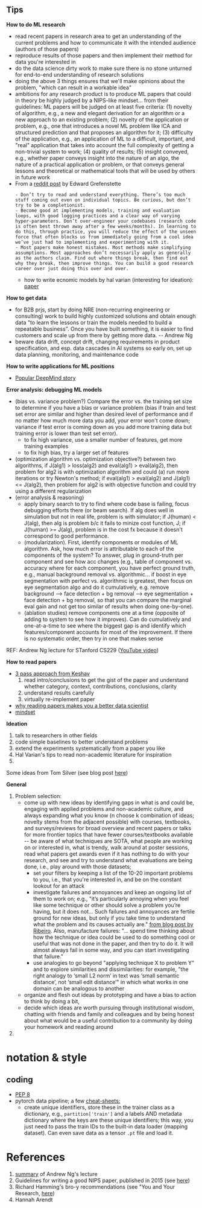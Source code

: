 ## Tips

**How to do ML research**
- read recent papers in research area to get an understanding of the current problems and how to communicate it with the intended audience (authors of those papers)
- reproduce results of those papers and then implement their method for data you're interested in
- do the data science dirty work to make sure there is no stone unturned for end-to-end understanding of research solutions
- doing the above 3 things ensures that we'll make opinions about the problem, "which can result in a workable idea"
- ambitions for any research product is to produce ML papers that could in theory be highly judged by a NIPS-like mindset... from their guidelines: ML papers will be judged on at least five criteria: (1) novelty of algorithm, e.g., a new and elegant derivation for an algorithm or a new approach to an existing problem; (2) novelty of the application or problem, e.g., one that introduces a novel ML problem like ICA and structured prediction and that proposes an algorithm for it; (3) difficulty of the application, e.g., an application of ML to a difficult, important, and "real" application that takes into account the full complexity of getting a non-trivial system to work; (4) quality of results; (5) insight conveyed, e.g., whether paper conveys insight into the nature of an algo, the nature of a practical application or problem, or that conveys general lessons and theoretical or mathematical tools that will be used by others in future work
- From a [reddit post](https://www.reddit.com/r/MachineLearning/comments/p88v9w/d_we_are_facebook_ai_researchs_nethack_learning/) by Edward Grefenstette
    ```
    - Don’t try to read and understand everything. There’s too much stuff coming out even on individual topics. Be curious, but don’t try to be a completionist.
    - Become good at implementing models, training and evaluation loops, with good logging practices and a clear way of varying hyper-parameters. Don’t over-engineer your codebases (research code is often best thrown away after a few weeks/months). In learning to do this, through practice, you will reduce the effect of the unseen force that often blocks us from immediately going from a cool idea we’ve just had to implementing and experimenting with it.
    - Most papers make honest mistakes. Most methods make simplifying assumptions. Most approaches don’t necessarily apply as generally as the authors claim. Find out where things break, then find out why they break, then improve things. You can build a good research career over just doing this over and over.
    ```
    - how to write ecnomic models by hal varian (interesting for ideation): [paper](https://people.ischool.berkeley.edu/~hal/Papers/how.pdf)

**How to get data**
- for B2B prjs, start by doing NRE (non-recurring engineering or consulting) work to build highly customized solutions and obtain enough data "to learn the lessons or train the models needed to build a repeatable business". Once you have built something, it is easier to find customers and scale up from there by getting more data. -- Andrew Ng
- beware data drift, concept drift, changing requirements in product specification, and esp. data cascades in AI systems so early on, set up data planning, monitoring, and maintenance code

**How to write applications for ML positions**
- [Popular DeepMind story](https://gordicaleksa.medium.com/how-i-got-a-job-at-deepmind-as-a-research-engineer-without-a-machine-learning-degree-1a45f2a781de)

**Error analysis: debugging ML models**
- (bias vs. variance problem?) Compare the error vs. the training set size to determine if you have a bias or variance problem (bias if train and test set error are similar and higher than desired level of performance and if no matter how much more data you add, your error won't come down; variance if test error is coming down as you add more training data but training error is lower than test set error). 
    - to fix high variance, use a smaller number of features, get more training examples
    - to fix high bias, try a larger set of features 
- (optimization algorithm vs. optimization objective?) between two algorithms, if J(alg1) > loss(alg2) and eval(alg1) > eval(alg2), then problem for alg2 is with optimization algorithm and could (a) run more iterations or try Newton's method; if eval(alg1) > eval(alg2) and J(alg1) <= J(alg2), then problem for alg2 is with objective function and could try using a different regularization
- (error analysis & reasoning) 
    - apply binary search to try to find where code base is failing, focus debugging efforts there (or beam search). If alg does well in simulation but not in real life, problem is with simulator; if J(human) < J(alg), then alg is problem b/c it fails to minize cost function, J; if J(human) >= J(alg), problem is in the cost fx because it doesn't correspond to good performance. 
    - (modularization). First, identify components or modules of ML algorithm. Ask, how much error is attributable to each of the components of the system? To answer, plug in ground-truth per component and see how acc changes (e.g., table of component vs. accuracy where for each component, you have perfect ground truth, e.g., manual background removal vs. algorithmic... if boost in eye segmentation with perfect vs. algorithmic is greatest, then focus on eye segmentation algo and do it cumulatively, e.g. remove background --> face detection + bg removal --> eye segmentation + face detection + bg removal, so that you can compare the marginal eval gain and not get too similar of results when doing one-by-one). 
    - (ablation studies) remove components one at a time (opposite of adding to system to see how it improves). Can do cumulatively and one-at-a-time to see where the biggest gap is and identify which features/component accounts for most of the improvement. If there is no systematic order, then try in one that makes sense

REF: Andrew Ng lecture for STanford CS229 ([YouTube video](https://www.youtube.com/watch?v=ORrStCArmP4&list=WL&index=5&t=2125s))


**How to read papers**
- [3 pass approach from Keshav](https://web.stanford.edu/class/ee384m/Handouts/HowtoReadPaper.pdf)
    1. read intro/conclusions to get the gist of the paper and understand whether category, context, contributions, conclusions, clarity
    2. understand results carefully
    3. virtually re-implement paper
- [why reading papers makes you a better data scientist](https://eugeneyan.com/writing/why-read-papers/)
- [mindset](https://www.eecs.harvard.edu/~michaelm/postscripts/ReadPaper.pdf)

**Ideation**
1. talk to researchers in other fields
2. code simple baselines to better understand problems
3. extend the experiments systematically from a paper you like
4. Hal Varian's tips to read non-academic literature for inspiration
5.  

Some ideas from Tom Silver (see blog post [here](https://web.mit.edu/tslvr/www/lessons_two_years.html))

**General**
1. Problem selection: 
    - come up with new ideas by identifying gaps in what is and could be, engaging with applied problems and non-academic culture, and always expanding what you know (n choose k combination of ideas; novelty stems from the adjacent possible) with courses, textbooks, and surveys/reviews for broad overview and recent papers or talks for more frontier topics that have fewer courses/textbooks available -- be aware of what techniques are SOTA, what people are working on or interested in, what is trendy, walk around at poster sessions, read what papers get awards even if it has nothing to do with your research, and see and try to understand what evaluations are being done, i.e., play around with those datasets; 
        - set your filters by keeping a list of the 10-20 important problems to you, i.e., that you're interested in, and be on the constant lookout for an attack
        - investigate failures and annoyances and keep an ongoing list of them to work on; e.g., "it’s particularly annoying when you feel like some technique or other should solve a problem you’re having, but it does not... Such failures and annoyances are fertile ground for new ideas, but only if you take time to understand what the problem and its causes actually are." [from blog post by Ribeiro](https://medium.com/@marcotcr/coming-up-with-research-ideas-3032682e5852). Also, manufacture failures: "... spend time thinking about how the technique or idea could be used to do something cool or useful that was not done in the paper, and then try to do it. It will almost always fail in some way, and you can start investigating that failure."
        - use analogies to go beyond "applying technique X to problem Y" and to explore similarities and dissimilarities: for example, "the right analogy to ‘small L2 norm’ in text was ‘small semantic distance’, not ‘small edit distance’" in which what works in one domain can be analogous to another
    - organize and flesh out ideas by prototyping and have a bias to action to think by doing a bit, 
    - decide which ideas are worth pursuing through institutional wisdom, chatting with friends and family and colleagues and by being honest about what would be a useful contribution to a community by doing your homework and reading around
2.  


# notation & style

## coding
- [PEP 8](https://www.python.org/dev/peps/pep-0008/)
- pytorch data pipeline; a few [cheat-sheets:](https://stanford.edu/~shervine/teaching/)
    - create unique identifiers, store these in the trainer class as a dictionary, e.g., `partition['train']` and a labels AND metadata dictionary where the keys are these unique identifiers; this way, you just need to pass the train IDs to the built-in data loader (mapping dataset). Can even save data as a tensor `.pt` file and load it. 

# References
1. [summary](https://www.quora.com/How-can-I-publish-papers-in-NIPS-ICML-AAAI-IJCAI-I-dont-know-how-to-get-the-novel-ideas) of Andrew Ng's lecture
2. Guidelines for writing a good NIPS paper, published in 2015 (see [here](https://nips.cc/Conferences/2015/PaperInformation/EvaluationCriteria))
3. Richard Hamming's bro-y recommendations (see "You and Your Research, [here](https://www.cs.virginia.edu/~robins/YouAndYourResearch.html))
4. Hannah Arendt
